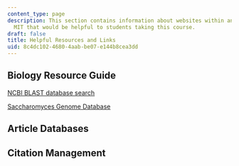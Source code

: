 ```yaml
---
content_type: page
description: This section contains information about websites within and outside of
  MIT that would be helpful to students taking this course.
draft: false
title: Helpful Resources and Links
uid: 8c4dc102-4680-4aab-be07-e144b8cea3dd
---
```

## Biology Resource Guide

[NCBI BLAST database search](https://blast.ncbi.nlm.nih.gov/Blast.cgi)

[Saccharomyces Genome Database](https://yeastgenome.org/)

## Article Databases

## Citation Management